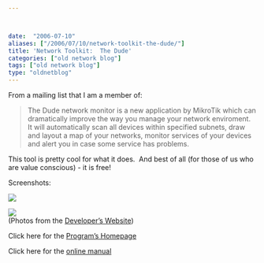 ```yaml
---



date:  "2006-07-10"
aliases: ["/2006/07/10/network-toolkit-the-dude/"]
title: 'Network Toolkit:  The Dude'
categories: ["old network blog"]
tags: ["old network blog"]
type: "oldnetblog"
---
```

From a mailing list that I am a member of:


<blockquote>The Dude network monitor is a new application by MikroTik which can dramatically improve the way you manage your network enviroment. It will automatically scan all devices within specified subnets, draw and layout a map of your networks, monitor services of your devices and alert you in case some service has problems.


</blockquote>
This tool is pretty cool for what it does.  And best of all (for those of us who are value conscious) - it is free!


Screenshots:


<img src="assets/dude3.jpg" />


<img src="assets/dude2.jpg" /><br />
(Photos from the <a href="http://www.mikrotik.com/thedude.php">Developer&#8217;s Website</a>)


Click here for the <a href="http://www.mikrotik.com/thedude.php">Program&#8217;s Homepage</a>


Click here for the <a href="http://wiki.mikrotik.com/wiki/Dude_usage_notes">online manual</a>
